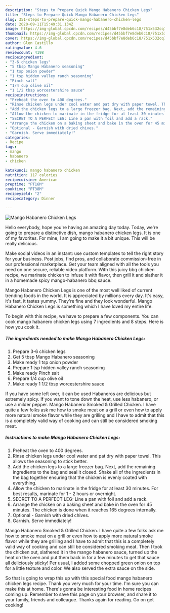 ```yaml
---
description: "Steps to Prepare Quick Mango Habanero Chicken Legs"
title: "Steps to Prepare Quick Mango Habanero Chicken Legs"
slug: 351-steps-to-prepare-quick-mango-habanero-chicken-legs
date: 2020-09-11T15:49:31.134Z
image: https://img-global.cpcdn.com/recipes/d45bbf7e8deb6c18/751x532cq70/mango-habanero-chicken-legs-recipe-main-photo.jpg
thumbnail: https://img-global.cpcdn.com/recipes/d45bbf7e8deb6c18/751x532cq70/mango-habanero-chicken-legs-recipe-main-photo.jpg
cover: https://img-global.cpcdn.com/recipes/d45bbf7e8deb6c18/751x532cq70/mango-habanero-chicken-legs-recipe-main-photo.jpg
author: Glen Castillo
ratingvalue: 4.6
reviewcount: 4198
recipeingredient:
- "3-6 chicken legs"
- "5 tbsp Mango Habanero seasoning"
- "1 tsp onion powder"
- "1 tsp hidden valley ranch seasoning"
- "Pinch salt"
- "1/4 cup olive oil"
- "1 1/2 tbsp worcestershire sauce"
recipeinstructions:
- "Preheat the oven to 400 degrees."
- "Rinse chicken legs under cool water and pat dry with paper towel. This allows the seasoning to stick better."
- "Add the chicken legs to a large freezer bag. Next, add the remaining ingredients to the bag and seal it closed. Shake all of the ingredients in the bag together ensuring that the chicken is evenly coated with everything."
- "Allow the chicken to marinate in the fridge for at least 30 minutes. For best results, marinate for 1 - 2 hours or overnight."
- "SECRET TO A PERFECT LEG: Line a pan with foil and add a rack."
- "Arrange the chicken on a baking sheet and bake in the oven for 45 minutes. The chicken is done when it reaches 165 degrees internally."
- "Optional - Garnish with dried chives."
- "Garnish. Serve immediately!"
categories:
- Recipe
tags:
- mango
- habanero
- chicken

katakunci: mango habanero chicken 
nutrition: 117 calories
recipecuisine: American
preptime: "PT16M"
cooktime: "PT38M"
recipeyield: "2"
recipecategory: Dinner

---
```



![Mango Habanero Chicken Legs](https://img-global.cpcdn.com/recipes/d45bbf7e8deb6c18/751x532cq70/mango-habanero-chicken-legs-recipe-main-photo.jpg)

Hello everybody, hope you're having an amazing day today. Today, we're going to prepare a distinctive dish, mango habanero chicken legs. It is one of my favorites. For mine, I am going to make it a bit unique. This will be really delicious.

Make social videos in an instant: use custom templates to tell the right story for your business. Post jobs, find pros, and collaborate commission-free in our professional marketplace. Get your team aligned with all the tools you need on one secure, reliable video platform. With this juicy bbq chicken recipe, we marinate chicken to infuse it with flavor, then grill it and slather it in a homemade spicy mango-habanero bbq sauce.

Mango Habanero Chicken Legs is one of the most well liked of current trending foods in the world. It is appreciated by millions every day. It's easy, it's fast, it tastes yummy. They're fine and they look wonderful. Mango Habanero Chicken Legs is something which I have loved my entire life.


To begin with this recipe, we have to prepare a few components. You can cook mango habanero chicken legs using 7 ingredients and 8 steps. Here is how you cook it.

<!--inarticleads1-->

##### The ingredients needed to make Mango Habanero Chicken Legs:

1. Prepare 3-6 chicken legs
1. Get 5 tbsp Mango Habanero seasoning
1. Make ready 1 tsp onion powder
1. Prepare 1 tsp hidden valley ranch seasoning
1. Make ready Pinch salt
1. Prepare 1/4 cup olive oil
1. Make ready 1 1/2 tbsp worcestershire sauce


If you have some left over, it can be used Habaneros are delicious but extremely spicy. If you want to tone down the heat, use less habanero, or use a milder pepper. Mango Habanero Smoked &amp; Grilled Chicken. I have quite a few folks ask me how to smoke meat on a grill or even how to apply more natural smoke flavor while they are grilling and I have to admit that this is a completely valid way of cooking and can still be considered smoking meat. 

<!--inarticleads2-->

##### Instructions to make Mango Habanero Chicken Legs:

1. Preheat the oven to 400 degrees.
1. Rinse chicken legs under cool water and pat dry with paper towel. This allows the seasoning to stick better.
1. Add the chicken legs to a large freezer bag. Next, add the remaining ingredients to the bag and seal it closed. Shake all of the ingredients in the bag together ensuring that the chicken is evenly coated with everything.
1. Allow the chicken to marinate in the fridge for at least 30 minutes. For best results, marinate for 1 - 2 hours or overnight.
1. SECRET TO A PERFECT LEG: Line a pan with foil and add a rack.
1. Arrange the chicken on a baking sheet and bake in the oven for 45 minutes. The chicken is done when it reaches 165 degrees internally.
1. Optional - Garnish with dried chives.
1. Garnish. Serve immediately!


Mango Habanero Smoked &amp; Grilled Chicken. I have quite a few folks ask me how to smoke meat on a grill or even how to apply more natural smoke flavor while they are grilling and I have to admit that this is a completely valid way of cooking and can still be considered smoking meat. Then I took the chicken out, slathered it in the mango habanero sauce, turned up the heat on the oven and put them back in for a few minutes to get that sauce all deliciously sticky! Per usual, I added some chopped green onion on top for a little texture and color. We also served the extra sauce on the side. 

So that is going to wrap this up with this special food mango habanero chicken legs recipe. Thank you very much for your time. I'm sure you can make this at home. There's gonna be interesting food in home recipes coming up. Remember to save this page on your browser, and share it to your family, friends and colleague. Thanks again for reading. Go on get cooking!
